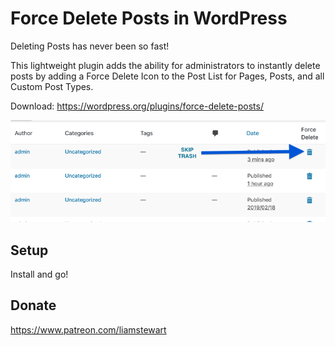 # Force Delete Posts in WordPress

Deleting Posts has never been so fast!

This lightweight plugin adds the ability for administrators to instantly delete posts by adding a Force Delete Icon to the Post List for Pages, Posts, and all Custom Post Types.

Download: https://wordpress.org/plugins/force-delete-posts/

![alt text](https://github.com/liamstewart23/WordPressForceDeletePost/blob/master/.wordpress-org/banner-772x250.png?raw=true "Force Delete Posts in WordPress")

## Setup
Install and go!

## Donate
https://www.patreon.com/liamstewart

